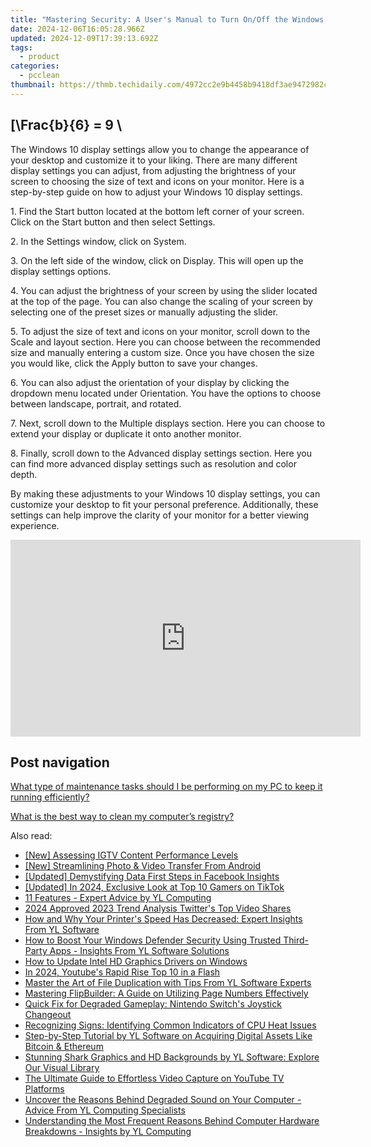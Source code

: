 ```yaml
---
title: "Mastering Security: A User's Manual to Turn On/Off the Windows Firewall with YL Computing Solutions"
date: 2024-12-06T16:05:28.966Z
updated: 2024-12-09T17:39:13.692Z
tags:
  - product
categories:
  - pcclean
thumbnail: https://thmb.techidaily.com/4972cc2e9b4458b9418df3ae9472982c28de632e59f41f250c24ca99aa66f9c9.jpg
---
```


## \[\Frac{b}{6} = 9 \

The Windows 10 display settings allow you to change the appearance of your desktop and customize it to your liking. There are many different display settings you can adjust, from adjusting the brightness of your screen to choosing the size of text and icons on your monitor. Here is a step-by-step guide on how to adjust your Windows 10 display settings. 

1\. Find the Start button located at the bottom left corner of your screen. Click on the Start button and then select Settings.

2\. In the Settings window, click on System.

3\. On the left side of the window, click on Display. This will open up the display settings options. 

4\. You can adjust the brightness of your screen by using the slider located at the top of the page. You can also change the scaling of your screen by selecting one of the preset sizes or manually adjusting the slider.

5\. To adjust the size of text and icons on your monitor, scroll down to the Scale and layout section. Here you can choose between the recommended size and manually entering a custom size. Once you have chosen the size you would like, click the Apply button to save your changes.

6\. You can also adjust the orientation of your display by clicking the dropdown menu located under Orientation. You have the options to choose between landscape, portrait, and rotated.

7\. Next, scroll down to the Multiple displays section. Here you can choose to extend your display or duplicate it onto another monitor.

8\. Finally, scroll down to the Advanced display settings section. Here you can find more advanced display settings such as resolution and color depth. 

By making these adjustments to your Windows 10 display settings, you can customize your desktop to fit your personal preference. Additionally, these settings can help improve the clarity of your monitor for a better viewing experience.

<!-- affiliate ads begin -->
<iframe width="560" height="315" src="https://www.youtube.com/embed/rdNq2Sp031s?si=3FcJa3dQLraUDHKv" title="YouTube video player" frameborder="0" allow="accelerometer; autoplay; clipboard-write; encrypted-media; gyroscope; picture-in-picture; web-share" referrerpolicy="strict-origin-when-cross-origin" allowfullscreen></iframe>
<!-- affiliate ads end -->

## Post navigation

[What type of maintenance tasks should I be performing on my PC to keep it running efficiently?](https://tools.techidaily.com/pcclean/products/)

[What is the best way to clean my computer’s registry?](https://tools.techidaily.com/pcclean/products/)

<ins class="adsbygoogle"
     style="display:block"
     data-ad-format="autorelaxed"
     data-ad-client="ca-pub-7571918770474297"
     data-ad-slot="1223367746"></ins>

<ins class="adsbygoogle"
     style="display:block"
     data-ad-client="ca-pub-7571918770474297"
     data-ad-slot="8358498916"
     data-ad-format="auto"
     data-full-width-responsive="true"></ins>

<span class="atpl-alsoreadstyle">Also read:</span>
<div><ul>
<li><a href="https://instagram-video-recordings.techidaily.com/new-assessing-igtv-content-performance-levels/"><u>[New] Assessing IGTV Content Performance Levels</u></a></li>
<li><a href="https://fox-http.techidaily.com/new-streamlining-photo-and-video-transfer-from-android/"><u>[New] Streamlining Photo & Video Transfer From Android</u></a></li>
<li><a href="https://facebook-videos.techidaily.com/updated-demystifying-data-first-steps-in-facebook-insights/"><u>[Updated] Demystifying Data First Steps in Facebook Insights</u></a></li>
<li><a href="https://tiktok-videos.techidaily.com/updated-in-2024-exclusive-look-at-top-10-gamers-on-tiktok/"><u>[Updated] In 2024, Exclusive Look at Top 10 Gamers on TikTok</u></a></li>
<li><a href="https://discover-best.techidaily.com/11-features-expert-advice-by-yl-computing/"><u>11 Features - Expert Advice by YL Computing</u></a></li>
<li><a href="https://twitter-clips.techidaily.com/2024-approved-2023-trend-analysis-twitters-top-video-shares/"><u>2024 Approved 2023 Trend Analysis Twitter's Top Video Shares</u></a></li>
<li><a href="https://discover-best.techidaily.com/how-and-why-your-printers-speed-has-decreased-expert-insights-from-yl-software/"><u>How and Why Your Printer's Speed Has Decreased: Expert Insights From YL Software</u></a></li>
<li><a href="https://discover-best.techidaily.com/how-to-boost-your-windows-defender-security-using-trusted-third-party-apps-insights-from-yl-software-solutions/"><u>How to Boost Your Windows Defender Security Using Trusted Third-Party Apps - Insights From YL Software Solutions</u></a></li>
<li><a href="https://graphic-issues.techidaily.com/how-to-update-intel-hd-graphics-drivers-on-windows/"><u>How to Update Intel HD Graphics Drivers on Windows</u></a></li>
<li><a href="https://youtube-web.techidaily.com/24-youtubes-rapid-rise-top-10-in-a-flash/"><u>In 2024, Youtube's Rapid Rise Top 10 in a Flash</u></a></li>
<li><a href="https://discover-best.techidaily.com/master-the-art-of-file-duplication-with-tips-from-yl-software-experts/"><u>Master the Art of File Duplication with Tips From YL Software Experts</u></a></li>
<li><a href="https://fox-useful.techidaily.com/mastering-flipbuilder-a-guide-on-utilizing-page-numbers-effectively/"><u>Mastering FlipBuilder: A Guide on Utilizing Page Numbers Effectively</u></a></li>
<li><a href="https://games-able.techidaily.com/quick-fix-for-degraded-gameplay-nintendo-switchs-joystick-changeout/"><u>Quick Fix for Degraded Gameplay: Nintendo Switch's Joystick Changeout</u></a></li>
<li><a href="https://discover-best.techidaily.com/recognizing-signs-identifying-common-indicators-of-cpu-heat-issues/"><u>Recognizing Signs: Identifying Common Indicators of CPU Heat Issues</u></a></li>
<li><a href="https://discover-best.techidaily.com/step-by-step-tutorial-by-yl-software-on-acquiring-digital-assets-like-bitcoin-and-ethereum/"><u>Step-by-Step Tutorial by YL Software on Acquiring Digital Assets Like Bitcoin & Ethereum</u></a></li>
<li><a href="https://discover-best.techidaily.com/stunning-shark-graphics-and-hd-backgrounds-by-yl-software-explore-our-visual-library/"><u>Stunning Shark Graphics and HD Backgrounds by YL Software: Explore Our Visual Library</u></a></li>
<li><a href="https://blog-min.techidaily.com/the-ultimate-guide-to-effortless-video-capture-on-youtube-tv-platforms/"><u>The Ultimate Guide to Effortless Video Capture on YouTube TV Platforms</u></a></li>
<li><a href="https://discover-best.techidaily.com/uncover-the-reasons-behind-degraded-sound-on-your-computer-advice-from-yl-computing-specialists/"><u>Uncover the Reasons Behind Degraded Sound on Your Computer - Advice From YL Computing Specialists</u></a></li>
<li><a href="https://discover-best.techidaily.com/understanding-the-most-frequent-reasons-behind-computer-hardware-breakdowns-insights-by-yl-computing/"><u>Understanding the Most Frequent Reasons Behind Computer Hardware Breakdowns - Insights by YL Computing</u></a></li>
</ul></div>


